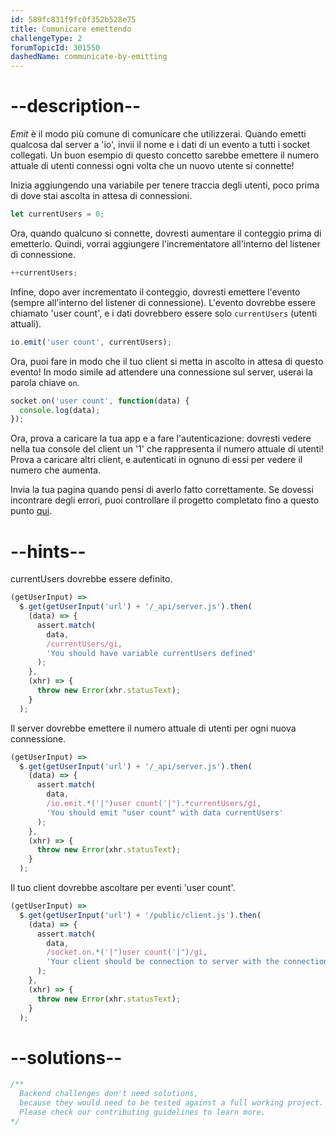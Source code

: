 ```yaml
---
id: 589fc831f9fc0f352b528e75
title: Comunicare emettendo
challengeType: 2
forumTopicId: 301550
dashedName: communicate-by-emitting
---
```


# --description--

<dfn>Emit</dfn> è il modo più comune di comunicare che utilizzerai. Quando emetti qualcosa dal server a 'io', invii il nome e i dati di un evento a tutti i socket collegati. Un buon esempio di questo concetto sarebbe emettere il numero attuale di utenti connessi ogni volta che un nuovo utente si connette!

Inizia aggiungendo una variabile per tenere traccia degli utenti, poco prima di dove stai ascolta in attesa di connessioni.

```js
let currentUsers = 0;
```

Ora, quando qualcuno si connette, dovresti aumentare il conteggio prima di emetterlo. Quindi, vorrai aggiungere l'incrementatore all'interno del listener di connessione.

```js
++currentUsers;
```

Infine, dopo aver incrementato il conteggio, dovresti emettere l'evento (sempre all'interno del listener di connessione). L'evento dovrebbe essere chiamato 'user count', e i dati dovrebbero essere solo `currentUsers` (utenti attuali).

```js
io.emit('user count', currentUsers);
```

Ora, puoi fare in modo che il tuo client si metta in ascolto in attesa di questo evento! In modo simile ad attendere una connessione sul server, userai la parola chiave `on`.

```js
socket.on('user count', function(data) {
  console.log(data);
});
```

Ora, prova a caricare la tua app e a fare l'autenticazione: dovresti vedere nella tua console del client un '1' che rappresenta il numero attuale di utenti! Prova a caricare altri client, e autenticati in ognuno di essi per vedere il numero che aumenta.

Invia la tua pagina quando pensi di averlo fatto correttamente. Se dovessi incontrare degli errori, puoi controllare il progetto completato fino a questo punto [qui](https://gist.github.com/camperbot/28ef7f1078f56eb48c7b1aeea35ba1f5).

# --hints--

currentUsers dovrebbe essere definito.

```js
(getUserInput) =>
  $.get(getUserInput('url') + '/_api/server.js').then(
    (data) => {
      assert.match(
        data,
        /currentUsers/gi,
        'You should have variable currentUsers defined'
      );
    },
    (xhr) => {
      throw new Error(xhr.statusText);
    }
  );
```

Il server dovrebbe emettere il numero attuale di utenti per ogni nuova connessione.

```js
(getUserInput) =>
  $.get(getUserInput('url') + '/_api/server.js').then(
    (data) => {
      assert.match(
        data,
        /io.emit.*('|")user count('|").*currentUsers/gi,
        'You should emit "user count" with data currentUsers'
      );
    },
    (xhr) => {
      throw new Error(xhr.statusText);
    }
  );
```

Il tuo client dovrebbe ascoltare per eventi 'user count'.

```js
(getUserInput) =>
  $.get(getUserInput('url') + '/public/client.js').then(
    (data) => {
      assert.match(
        data,
        /socket.on.*('|")user count('|")/gi,
        'Your client should be connection to server with the connection defined as socket'
      );
    },
    (xhr) => {
      throw new Error(xhr.statusText);
    }
  );
```

# --solutions--

```js
/**
  Backend challenges don't need solutions, 
  because they would need to be tested against a full working project. 
  Please check our contributing guidelines to learn more.
*/
```
